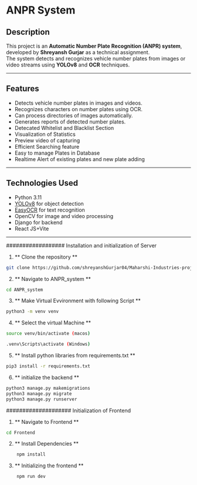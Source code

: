 # ANPR System

## Description
This project is an **Automatic Number Plate Recognition (ANPR) system**, developed by **Shreyansh Gurjar** as a technical assignment.  
The system detects and recognizes vehicle number plates from images or video streams using **YOLOv8** and **OCR** techniques.

---

## Features
- Detects vehicle number plates in images and videos.
- Recognizes characters on number plates using OCR.
- Can process directories of images automatically.
- Generates reports of detected number plates.
- Detecated Whitelist and Blacklist Section
- Visualization of Statistics
- Preview video of capturing
- Efficient Searching feature
- Easy to manage Plates in Database
- Realtime Alert of existing plates and new plate adding

---

## Technologies Used
- Python 3.11
- [YOLOv8](https://ultralytics.com/) for object detection
- [EasyOCR](https://github.com/JaidedAI/EasyOCR) for text recognition
- OpenCV for image and video processing
- Django for backend
- React JS+Vite


---

################## Installation and initialization of Server
 
1. ** Clone the repository **
```bash
git clone https://github.com/shreyanshGurjar04/Maharshi-Industries-project.git

```

2. ** Navigate to ANPR_system **
```bash
cd ANPR_system

```
   
3. ** Make Virtual Evvironment with following Script **

```bash
python3 -m venv venv

```
4. ** Select the virtual Machine **

```bash
source venv/bin/activate (macos)

.venv\Scripts\activate (Windows)

```
5. ** Install python libraries from requirements.txt **

```bash
pip3 install -r requirements.txt

```
6. ** initialize the backend **

```bash
python3 manage.py makemigrations
python3 manage.py migrate
python3 manage.py runserver

```

####################  Initialization of Frontend

1. ** Navigate to Frontend **

```bash
cd Frontend

```

2. ** Install Dependencies **
```bash
    npm install
```
3. ** Initializing the frontend **
   
```bash
    npm run dev
```


